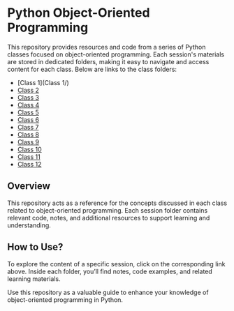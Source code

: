 # Python Object-Oriented Programming

This repository provides resources and code from a series of Python classes focused on object-oriented programming. Each session's materials are stored in dedicated folders, making it easy to navigate and access content for each class. Below are links to the class folders:

- [Class 1](Class 1/)
- [Class 2](Class_2/)
- [Class 3](Class_3/)
- [Class 4](Class_4/)
- [Class 5](Class_5/)
- [Class 6](Class_6/)
- [Class 7](Class_7/)
- [Class 8](Class_8/)
- [Class 9](Class_9/)
- [Class 10](Class_10/)
- [Class 11](Class_11/)
- [Class 12](Class_12/)

## Overview

This repository acts as a reference for the concepts discussed in each class related to object-oriented programming. Each session folder contains relevant code, notes, and additional resources to support learning and understanding.

## How to Use?

To explore the content of a specific session, click on the corresponding link above. Inside each folder, you’ll find notes, code examples, and related learning materials.

Use this repository as a valuable guide to enhance your knowledge of object-oriented programming in Python.